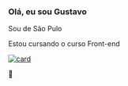 ### Olá, eu sou Gustavo

Sou de São Pulo

Estou cursando o curso Front-end

[![card](https://github-readme-stats.vercel.app/api?username=gustavosmartins&theme=dark)](https://github.com/anuraghazra/github-readme-stats)


👋

<!--
**gustavosmartins/gustavosmartins** is a ✨ _special_ ✨ repository because its `README.md` (this file) appears on your GitHub profile.

Here are some ideas to get you started:

- 🔭 I’m currently working on ...
- 🌱 I’m currently learning ...
- 👯 I’m looking to collaborate on ...
- 🤔 I’m looking for help with ...
- 💬 Ask me about ...
- 📫 How to reach me: ...
- 😄 Pronouns: ...
- ⚡ Fun fact: ...
-->
